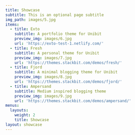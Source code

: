 ```yaml
---
title: Showcase
subtitle: This is an optional page subtitle
img_path: images/5.jpg
items:
  - title: Exto
    subtitle: A portfolio theme for Unibit
    preview_img: images/6.jpg
    url: 'https://exto-test-1.netlify.com/'
  - title: Fresh
    subtitle: A personal theme for Unibit
    preview_img: images/7.jpg
    url: 'https://themes.stackbit.com/demos/fresh/'
  - title: Fjord
    subtitle: A minimal blogging theme for Unibit
    preview_img: images/8.jpg
    url: 'https://themes.stackbit.com/demos/fjord/'
  - title: Ampersand
    subtitle: Medium inspired blogging theme
    preview_img: images/9.jpg
    url: 'https://themes.stackbit.com/demos/ampersand/'
menus:
  layouts:
    weight: 2
    title: Showcase
layout: showcase
---
```

